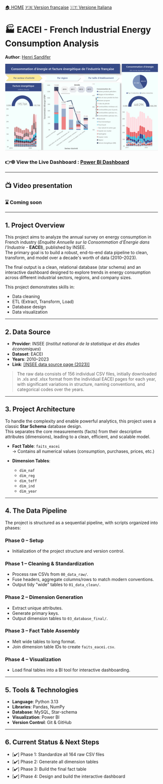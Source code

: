 [🏠 HOME](../README.md)
[🇫🇷 Version française](EACEI_FR.md)
[🇮🇹 Versione Italiana](EACEI_IT.md)

# 🏭 EACEI - French Industrial Energy Consumption Analysis

**Author**: [Henri Sandifer](https://github.com/henrisandifer)

![Dashboard Screenshot](../assets/eacei.png)

### 👉🌐 View the **Live Dashboard** : [Power BI Dashboard](https://app.powerbi.com/view?r=eyJrIjoiZTE4YjVhMjctZjFmZS00YjRjLThlOTctNDAyOGI0ZTNiNGNiIiwidCI6ImJlOTNmMTc4LTA5NjQtNDcwOS1hMDZjLTY4ZThhZjBhODM1NSJ9&pageName=f779d68dcac6fc795d20)

---

## 📺 Video presentation
<!-- [![Video presentation](https://img.youtube.com/vi/AsAM7ZAL63o/0.jpg)](https://youtu.be/AsAM7ZAL63o?si=KiCLegoh95UAntpA)-->
### ⌛ Coming soon

---

## 1. Project Overview

This project aims to analyze the annual survey on energy consumption in French industry (_Enquête Annuelle sur la Consommation d'Énergie dans l'Industrie_ - **EACEI**), published by INSEE.  
The primary goal is to build a robust, end-to-end data pipeline to clean, transform, and model over a decade's worth of data (2010–2023).

The final output is a clean, relational database (star schema) and an interactive dashboard designed to explore trends in energy consumption across different industrial sectors, regions, and company sizes.

This project demonstrates skills in:

- Data cleaning
- ETL (Extract, Transform, Load)
- Database design
- Data visualization

---

## 2. Data Source

- **Provider**: INSEE (_Institut national de la statistique et des études économiques_)
- **Dataset**: EACEI
- **Years**: 2010–2023
- **Link**: [\[INSEE data source page (2023)\]](https://www.insee.fr/fr/statistiques/8566228?sommaire=8566231)

> The raw data consists of 156 individual CSV files, initially downloaded in .xls and .xlsx format from the individual EACEI pages for each year, with significant variations in structure, naming conventions, and categorical codes over the years.

---

## 3. Project Architecture

To handle the complexity and enable powerful analytics, this project uses a classic **Star Schema** database design.  
This separates the core measurements (facts) from their descriptive attributes (dimensions), leading to a clean, efficient, and scalable model.

- **Fact Table**: `faits_eacei`  
  → Contains all numerical values (consumption, purchases, prices, etc.)

- **Dimension Tables**:
  - `dim_naf`
  - `dim_reg`
  - `dim_teff`
  - `dim_ind`
  - `dim_year`

---

## 4. The Data Pipeline

The project is structured as a sequential pipeline, with scripts organized into phases:

### Phase 0 – Setup

- Initialization of the project structure and version control.

### Phase 1 – Cleaning & Standardization

- Process raw CSVs from `00_data_raw/`.
- Fuse headers, aggregate columns/rows to match modern conventions.
- Output tidy "wide" tables to `01_data_clean/`.

### Phase 2 – Dimension Generation

- Extract unique attributes.
- Generate primary keys.
- Output dimension tables to `03_database_final/`.

### Phase 3 – Fact Table Assembly

- Melt wide tables to long format.
- Join dimension table IDs to create `faits_eacei.csv`.

### Phase 4 – Visualization

- Load final tables into a BI tool for interactive dashboarding.

---

## 5. Tools & Technologies

- **Language**: Python 3.13
- **Libraries**: Pandas, NumPy
- **Database**: MySQL, Star-schema
- **Visualization**: Power BI
- **Version Control**: Git & GitHub

---

## 6. Current Status & Next Steps

- [✔️] Phase 1: Standardize all 164 raw CSV files
- [✔️] Phase 2: Generate all dimension tables
- [✔️] Phase 3: Build the final fact table
- [✔️] Phase 4: Design and build the interactive dashboard
